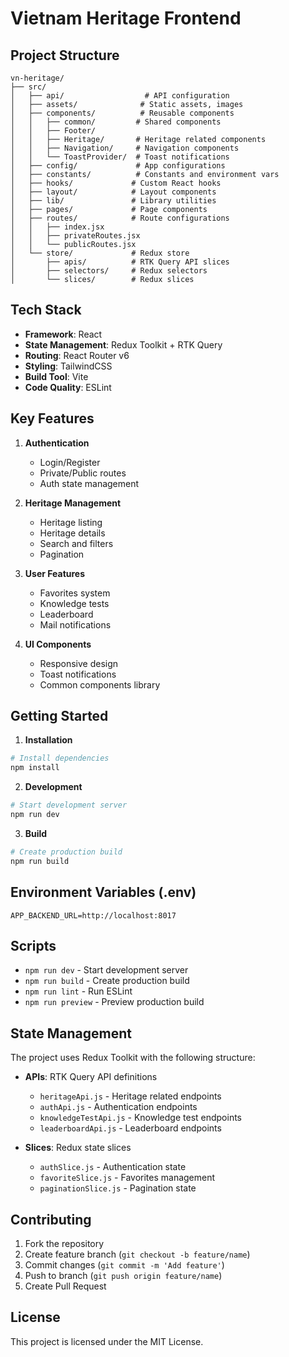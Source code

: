 # Vietnam Heritage Frontend

## Project Structure
```
vn-heritage/
├── src/
│   ├── api/                  # API configuration
│   ├── assets/              # Static assets, images
│   ├── components/          # Reusable components
│   │   ├── common/         # Shared components
│   │   ├── Footer/         
│   │   ├── Heritage/       # Heritage related components
│   │   ├── Navigation/     # Navigation components
│   │   └── ToastProvider/  # Toast notifications
│   ├── config/             # App configurations
│   ├── constants/          # Constants and environment vars
│   ├── hooks/             # Custom React hooks
│   ├── layout/            # Layout components
│   ├── lib/               # Library utilities
│   ├── pages/             # Page components
│   ├── routes/            # Route configurations
│   │   ├── index.jsx
│   │   ├── privateRoutes.jsx
│   │   └── publicRoutes.jsx
│   └── store/             # Redux store
│       ├── apis/          # RTK Query API slices
│       ├── selectors/     # Redux selectors
│       └── slices/        # Redux slices
```

## Tech Stack

- **Framework**: React
- **State Management**: Redux Toolkit + RTK Query
- **Routing**: React Router v6
- **Styling**: TailwindCSS
- **Build Tool**: Vite
- **Code Quality**: ESLint

## Key Features

1. **Authentication**
   - Login/Register
   - Private/Public routes
   - Auth state management

2. **Heritage Management**
   - Heritage listing
   - Heritage details
   - Search and filters
   - Pagination

3. **User Features**
   - Favorites system
   - Knowledge tests
   - Leaderboard
   - Mail notifications

4. **UI Components**
   - Responsive design
   - Toast notifications
   - Common components library

## Getting Started

1. **Installation**
```bash
# Install dependencies
npm install
```

2. **Development**
```bash
# Start development server
npm run dev
```

3. **Build**
```bash
# Create production build
npm run build
```

## Environment Variables (.env)
```env
APP_BACKEND_URL=http://localhost:8017
```

## Scripts

- `npm run dev` - Start development server
- `npm run build` - Create production build
- `npm run lint` - Run ESLint
- `npm run preview` - Preview production build

## State Management

The project uses Redux Toolkit with the following structure:

- **APIs**: RTK Query API definitions
  - `heritageApi.js` - Heritage related endpoints
  - `authApi.js` - Authentication endpoints
  - `knowledgeTestApi.js` - Knowledge test endpoints
  - `leaderboardApi.js` - Leaderboard endpoints

- **Slices**: Redux state slices
  - `authSlice.js` - Authentication state
  - `favoriteSlice.js` - Favorites management
  - `paginationSlice.js` - Pagination state

## Contributing

1. Fork the repository
2. Create feature branch (`git checkout -b feature/name`)
3. Commit changes (`git commit -m 'Add feature'`)
4. Push to branch (`git push origin feature/name`)
5. Create Pull Request

## License

This project is licensed under the MIT License.